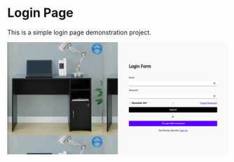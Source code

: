 # Login Page 

<p> 
    This is a simple login page demonstration project.
</p>

![image](https://github.com/WMCharles/LoginForm/blob/main/login.png)
